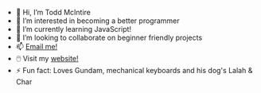 - 👋 Hi, I’m Todd McIntire
- 👀 I’m interested in becoming a better programmer
- 🌱 I’m currently learning JavaScript!
- 💞️ I’m looking to collaborate on beginner friendly projects
- 📫 [Email me!](mail@toddmcintire.com)
- 🖱️ Visit my [website!](http://www.toddmcintire.com)
- ⚡️ Fun fact: Loves Gundam, mechanical keyboards and his dog's Lalah & Char

<!---
toddmcintire/toddmcintire is a ✨ special ✨ repository because its `README.md` (this file) appears on your GitHub profile.
You can click the Preview link to take a look at your changes.
--->
